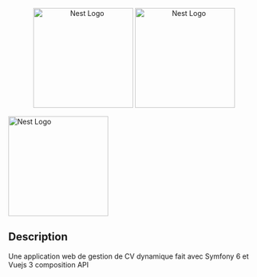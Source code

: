 <p align="center">
  <a href="https://symfony.com/images/opengraph/symfony.png" target="blank"><img src="https://blog.sensiolabs.com/wp-content/uploads/2021/11/Symfony-6-3-768x473.png" width="200" alt="Nest Logo" /></a>
  <a href="https://vuejs.org/" target="blank"><img src="https://vuejs.org/images/logo.png" width="200" alt="Nest Logo" /></a>
  
  <a href="https://caddyserver.com" target="blank"><img src="https://caddyserver.com/resources/images/caddy-logo.svg" width="200" alt="Nest Logo" /></a>
  
</p>

## Description

Une application web de gestion de CV dynamique fait avec Symfony 6 et Vuejs 3 composition API